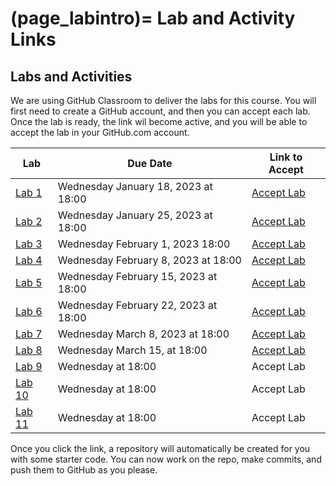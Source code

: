 (page_labintro)=
Lab and Activity Links
=======================

<head>
    <base target="_blank">
</head>

## Labs and Activities

We are using GitHub Classroom to deliver the labs for this course.
You will first need to create a GitHub account, and then you can accept each lab.
Once the lab is ready, the link wil become active, and you will be able to accept the lab in your GitHub.com account.

| Lab                     | Due Date                            | Link to Accept                                        |
|-------------------------|-------------------------------------|-------------------------------------------------------|
| [Lab 1](week01/lab/README.md)  | Wednesday January 18, 2023 at 18:00 | [Accept Lab](https://classroom.github.com/a/khHjuWzl) |
| [Lab 2](week02/lab/README.md)  | Wednesday January 25, 2023 at 18:00 | [Accept Lab](https://classroom.github.com/a/rK6ZngiD) |
| [Lab 3](week03/lab/README.md)  | Wednesday February 1, 2023 18:00    | [Accept Lab](https://classroom.github.com/a/OnTswVbE) |
| [Lab 4](week04/lab/README.md)  | Wednesday February 8, 2023 at 18:00 | [Accept Lab](https://classroom.github.com/a/wPhh9HUJ) |
| [Lab 5](week05/lab/README.md)  | Wednesday February 15, 2023 at 18:00| [Accept Lab](https://classroom.github.com/a/qx7YHIz-) |
| [Lab 6](week06/lab/README.md)  | Wednesday February 22, 2023 at 18:00| [Accept Lab](https://classroom.github.com/a/yKRJl5gn) |
| [Lab 7](week08/lab/README.md)  | Wednesday March 8, 2023 at 18:00    | [Accept Lab](https://classroom.github.com/a/g4W74Dab) |
| [Lab 8](week09/lab/README.md)  | Wednesday March 15, at 18:00        | [Accept Lab](https://classroom.github.com/a/x4t84mM5) |
| [Lab 9](week10/lab/README.md)  | Wednesday at 18:00                  | Accept Lab[](https://classroom.github.com/a/SLZe1It0) |
| [Lab 10](week11/lab/README.md) | Wednesday at 18:00                  | Accept Lab[](https://classroom.github.com/a/f3zQvi94) |
| [Lab 11](week13/lab/README.md) | Wednesday at 18:00                  | Accept Lab[](https://classroom.github.com/a/0GdgdTl7) |

Once you click the link, a repository will automatically be created for you with some starter code.
You can now work on the repo, make commits, and push them to GitHub as you please. 
